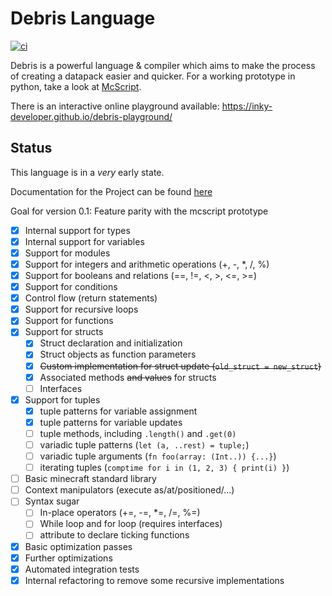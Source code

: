 # Debris Language
[![ci](https://github.com/Inky-developer/debris/workflows/ci/badge.svg)](https://github.com/Inky-developer/debris/actions)

Debris is a powerful language & compiler which aims to make the process of creating a datapack easier and quicker.
For a working prototype in python, take a look at [McScript](https://github.com/Inky-developer/mcscript).

There is an interactive online playground available: https://inky-developer.github.io/debris-playground/

## Status
This language is in a *very* early state. 

Documentation for the Project can be found [here](https://inky-developer.github.io/debris/debris_lang/)

Goal for version 0.1: Feature parity with the mcscript prototype
  - [x] Internal support for types
  - [x] Internal support for variables
  - [x] Support for modules
  - [x] Support for integers and arithmetic operations (+, -, *, /, %)
  - [x] Support for booleans and relations (==, !=, <, >, <=, >=)
  - [x] Support for conditions
  - [x] Control flow (return statements)
  - [x] Support for recursive loops
  - [x] Support for functions
  - [x] Support for structs
      - [x] Struct declaration and initialization
      - [x] Struct objects as function parameters
      - [x] ~~Custom implementation for struct update (`old_struct = new_struct`)~~
      - [x] Associated methods ~~and values~~ for structs
      - [ ] Interfaces
  - [x] Support for tuples
    - [x] tuple patterns for variable assignment
    - [x] tuple patterns for variable updates
    - [ ] tuple methods, including `.length()` and `.get(0)`
    - [ ] variadic tuple patterns (`let (a, ..rest) = tuple;`)
    - [ ] variadic tuple arguments (`fn foo(array: (Int..)) {...}`)
    - [ ] iterating tuples (`comptime for i in (1, 2, 3) { print(i) }`)
  - [ ] Basic minecraft standard library
  - [ ] Context manipulators (execute as/at/positioned/...)
  - [ ] Syntax sugar
    - [ ] In-place operators (+=, -=, *=, /=, %=)
    - [ ] While loop and for loop (requires interfaces)
    - [ ] attribute to declare ticking functions
  - [x] Basic optimization passes
  - [x] Further optimizations 
  - [x] Automated integration tests
  - [x] Internal refactoring to remove some recursive implementations
